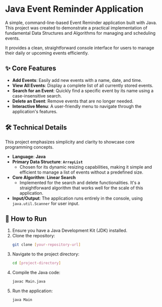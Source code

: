 
# Java Event Reminder Application

A simple, command-line-based Event Reminder application built with Java. This project was created to demonstrate a practical implementation of fundamental Data Structures and Algorithms for managing and scheduling events.

It provides a clean, straightforward console interface for users to manage their daily or upcoming events efficiently.

## ✨ Core Features

-   **Add Events**: Easily add new events with a name, date, and time.
-   **View All Events**: Display a complete list of all currently stored events.
-   **Search for an Event**: Quickly find a specific event by its name using a case-insensitive search.
-   **Delete an Event**: Remove events that are no longer needed.
-   **Interactive Menu**: A user-friendly menu to navigate through the application's features.

## 🛠️ Technical Details

This project emphasizes simplicity and clarity to showcase core programming concepts.

-   **Language**: **Java**
-   **Primary Data Structure**: **`ArrayList`**
    -   Chosen for its dynamic resizing capabilities, making it simple and efficient to manage a list of events without a predefined size.
-   **Core Algorithm**: **Linear Search**
    -   Implemented for the search and delete functionalities. It's a straightforward algorithm that works well for the scale of this application.
-   **Input/Output**: The application runs entirely in the console, using `java.util.Scanner` for user input.

## 🚀 How to Run

1.  Ensure you have a Java Development Kit (JDK) installed.
2.  Clone the repository:
    ```bash
    git clone [your-repository-url]
    ```
3.  Navigate to the project directory:
    ```bash
    cd [project-directory]
    ```
4.  Compile the Java code:
    ```bash
    javac Main.java
    ```
5.  Run the application:
    ```bash
    java Main
    ```
